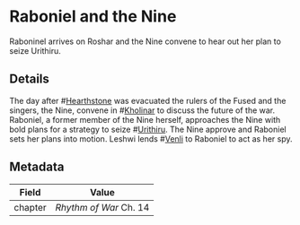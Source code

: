 # Raboniel and the Nine
Raboninel arrives on Roshar and the Nine convene to hear out her plan to seize Urithiru.

## Details
The day after #[Hearthstone](hearthstone) was evacuated the rulers of the Fused and the singers, the Nine, convene in #[Kholinar](kholinar) to discuss the future of the war. Raboniel, a former member of the Nine herself, approaches the Nine with bold plans for a strategy to seize #[Urithiru](urithiru). The Nine approve and Raboniel sets her plans into motion. Leshwi lends #[Venli](venli) to Raboniel to act as her spy.

## Metadata
| Field | Value |
| ----- | ----- |
| chapter | *Rhythm of War* Ch. 14 |
